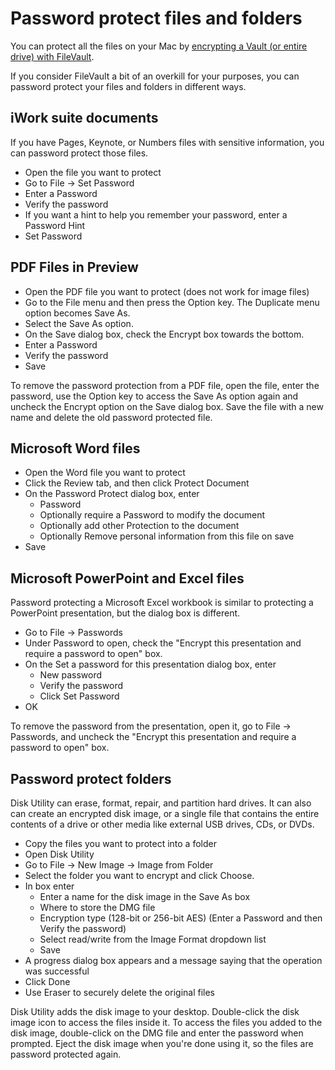 # Password protect files and folders

You can protect all the files on your Mac by [encrypting a Vault (or entire drive) with FileVault](disk-encryption.md).

If you consider FileVault a bit of an overkill for your purposes, you can password protect your files and folders in 
different ways.

## iWork suite documents

If you have Pages, Keynote, or Numbers files with sensitive information, you can password protect those files.

* Open the file you want to protect
* Go to File -> Set Password
* Enter a Password
* Verify the password 
* If you want a hint to help you remember your password, enter a Password Hint 
* Set Password

## PDF Files in Preview

* Open the PDF file you want to protect (does not work for image files)
* Go to the File menu and then press the Option key. The Duplicate menu option becomes Save As. 
* Select the Save As option.
* On the Save dialog box, check the Encrypt box towards the bottom. 
* Enter a Password
* Verify the password
* Save

To remove the password protection from a PDF file, open the file, enter the password, use the Option key to access the 
Save As option again and uncheck the Encrypt option on the Save dialog box. Save the file with a new name and delete 
the old password protected file.

## Microsoft Word files

* Open the Word file you want to protect
* Click the Review tab, and then click Protect Document
* On the Password Protect dialog box, enter 
  * Password 
  * Optionally require a Password to modify the document
  * Optionally add other Protection to the document 
  * Optionally Remove personal information from this file on save
* Save

## Microsoft PowerPoint and Excel files

Password protecting a Microsoft Excel workbook is similar to protecting a PowerPoint presentation, but the dialog box is 
different.

* Go to File -> Passwords
* Under Password to open, check the "Encrypt this presentation and require a password to open" box. 
* On the Set a password for this presentation dialog box, enter 
  * New password
  * Verify the password
  * Click Set Password
* OK

To remove the password from the presentation, open it, go to File -> Passwords, and uncheck the "Encrypt this 
presentation and require a password to open" box.

## Password protect folders

Disk Utility can erase, format, repair, and partition hard drives. It can also can create an encrypted disk image, or a 
single file that contains the entire contents of a drive or other media like external USB drives, CDs, or DVDs.

* Copy the files you want to protect into a folder
* Open Disk Utility
* Go to File -> New Image -> Image from Folder
* Select the folder you want to encrypt and click Choose.
* In box enter
  * Enter a name for the disk image in the Save As box 
  * Where to store the DMG file
  * Encryption type (128-bit or 256-bit AES) (Enter a Password and then Verify the password)
  * Select read/write from the Image Format dropdown list
  * Save
* A progress dialog box appears and a message saying that the operation was successful
* Click Done
* Use Eraser to securely delete the original files

Disk Utility adds the disk image to your desktop. Double-click the disk image icon to access the files inside it. 
To access the files you added to the disk image, double-click on the DMG file and enter the password when prompted. 
Eject the disk image when you're done using it, so the files are password protected again.
